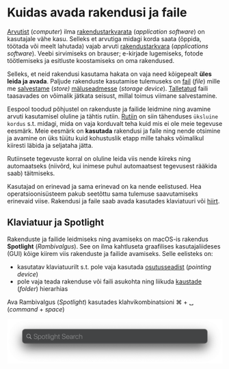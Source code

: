 # Kuidas avada rakendusi ja faile

[Arvutist](../terminid/sonastik/arvuti-computer.md) \(_computer_\) ilma [rakendustarkvarata](../terminid/sonastik/rakendustarkvara-application-software.md) \(_application software_\) on kasutajale vähe kasu. Selleks et arvutiga midagi korda saata \(õppida, töötada või meelt lahutada\) vajab arvuti [rakendustarkvara](../terminid/sonastik/rakendustarkvara-application-software.md) \(_applications software_\). Veebi sirvimiseks on brauser; e-kirjade lugemiseks, fotode töötlemiseks ja esitluste koostamiseks on oma rakendused.

Selleks, et neid rakendusi kasutama hakata on vaja need kõigepealt **üles leida ja avada**. Paljude rakenduste kasutamise tulemuseks on [fail](../terminid/sonastik/fail-file.md) \(_file_\) mille me [salvestame](../terminid/sonastik/salvestama-to-store.md) \(_store\)_ [mäluseadmesse](../terminid/sonastik/maeluseade-storage-device.md) \(_storage device_\). [Talletatud](../terminid/sonastik/talletama-to-store.md) faili taasavades on võimalik jätkata seisust, millal toimus viimane salvestamine.

Eespool toodud põhjustel on rakenduste ja failide leidmine ning avamine arvuti kasutamisel oluline ja tähtis rutiin. [Rutiin](https://sonaveeb.ee/search/unif/dlall/dsall/rutiin/1) on  siin tähenduses `üksluine kordus` s.t. midagi, mida on vaja korduvalt teha kuid mis ei ole meie tegevuse eesmärk. Meie eesmärk on **kasutada** rakendusi ja faile ning nende otsimine ja avamine on üks tüütu kuid kohustuslik etapp mille tahaks võimalikul kiiresti läbida ja seljataha jätta. 

Rutiinsete tegevuste korral on oluline leida viis nende kiireks ning automaatseks \(niivõrd, kui inimese puhul automaatsest tegevusest rääkida saab\) täitmiseks.

Kasutajad on erinevad ja sama erinevad on ka nende eelistused. Hea operatsioonisüsteem pakub seetõttu sama tulemuse saavutamiseks erinevaid viise. Rakendusi ja faile saab avada kasutades klaviatuuri või [hiirt](../terminid/sonastik/hiir-mouse.md).  

## Klaviatuur ja Spotlight

Rakenduste ja failide leidmiseks ning avamiseks on macOS-is rakendus **Spotlight** \(_Rambivalgus_\). See on ilma kahtluseta graafilises kasutajaliideses \(GUI\) kõige kiirem viis rakenduste ja failide avamiseks. Selle eelisteks on:

* kasutatav klaviatuurilt s.t. pole vaja kasutada [osutusseadist](../terminid/sonastik/osutusseadis-pointing-device.md) \(_pointing device_\)
* pole vaja  teada rakenduse või faili asukohta ning liikuda [kaustade](../terminid/sonastik/kaust-folder.md) \(_folder_\) hierarhias

Ava Rambivalgus \(_Spotlight_\) kasutades klahvikombinatsioni ⌘ + ␣ \(_command_  + _space_\)



![](../.gitbook/assets/spotlight.png)



